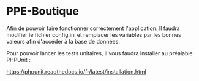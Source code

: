 # PPE-Boutique
 Afin de pouvoir faire fonctionner correctement l'application. Il faudra modifier le fichier config.ini et remplacer les variables par les bonnes valeurs afin d'accéder à la base de données.

 Pour pouvoir lancer les tests unitaires, il vous faudra installer au préalable PHPUnit : 
 
 https://phpunit.readthedocs.io/fr/latest/installation.html
